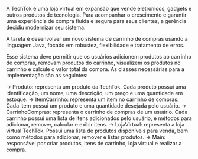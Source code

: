 A TechTok é uma loja virtual em expansão que vende eletrônicos, gadgets e
outros produtos de tecnologia. Para acompanhar o crescimento e garantir uma
experiência de compra fluida e segura para seus clientes, a gerência decidiu
modernizar seu sistema. 

A tarefa é desenvolver um novo sistema de carrinho
de compras usando a linguagem Java, focado em robustez, flexibilidade e
tratamento de erros.

Esse sistema deve permitir que os usuários adicionem
produtos ao carrinho de compras, removam produtos do carrinho, visualizem os
produtos no carrinho e calcule o valor total da compra. As classes necessárias
para a implementação são as seguintes:

→ Produto: representa um produto da TechTok. Cada produto possui
uma identificação, um nome, uma descrição, um preço e uma
quantidade em estoque.
→ ItemCarrinho: representa um item no carrinho de compras. Cada
item possui um produto e uma quantidade desejada pelo usuário.
→ CarrinhoCompras: representa o carrinho de compras de um
usuário. Cada carrinho possui uma lista de itens adicionados pelo
usuário, e métodos para adicionar, remover, calcular e exibir itens.
→ LojaVirtual: representa a loja virtual TechTok. Possui uma lista de
produtos disponíveis para venda, bem como métodos para adicionar,
remover e listar produtos.
→ Main: responsável por criar produtos, itens de carrinho, loja
virtual e realizar a compra.